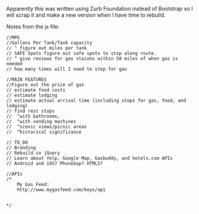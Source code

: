 Apparently this was written using Zurb Foundation instead of Bootstrap so I will scrap it and make a new version when I have time to rebuild.

Notes from the js file:


	//MPG
	//Gallons Per Tank/Tank capacity
	// ^ figure out miles per tank
	// SAFE Spots figure out safe spots to stop along route.
	// ^ give reviews for gas staions within 50 miles of when gas is needed
	// how many times will I need to stop for gas

	//MAIN FEATURES
	//Figure out the price of gas
	// estimate food costs
	// estimate lodging
	// estimate actual arrival time (including stops for gas, food, and lodging)
	// find rest stops
	//  ^with bathrooms, 
	//	^with vending machines
	//	^scenic views/picnic areas
	//	^historical significance

	// TO_DO
	// Branding
	// Rebuild in jQuery
	// Learn about Yelp, Google Map, Gasbuddy, and hotels.com APIs
	// Android and iOS? PhoneGap? HTML5?

	//APIs
	/*
		My Gas Feed:
		http://www.mygasfeed.com/keys/api


	*/
	
